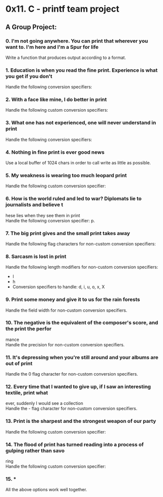 
# 0x11. C - printf team project

## A Group Project:                                                                      
                                                                                    
### 0. I'm not going anywhere. You can print that wherever you want to. I'm here and I'm a Spur for life
                                                                
Write a function that produces output according to a format.                        
                                                                                    
                                                                                    
### 1. Education is when you read the fine print. Experience is what you get if you don't
                                                                                 
Handle the following conversion specifiers:

### 2. With a face like mine, I do better in print                                      
Handle the following custom conversion specifiers:                                  
                                                                                    
### 3. What one has not experienced, one will never understand in print                 
Handle the following conversion specifiers:                                         
                                                                                    
### 4. Nothing in fine print is ever good news                                          
Use a local buffer of 1024 chars in order to call write as little as possible.      
                                                                                    
### 5. My weakness is wearing too much leopard print                                    
Handle the following custom conversion specifier:                                   
                                                                                    
### 6. How is the world ruled and led to war? Diplomats lie to journalists and believe t
hese lies when they see them in print                                               
Handle the following conversion specifier: p.                                       
                                                                                    
### 7. The big print gives and the small print takes away                               
Handle the following flag characters for non-custom conversion specifiers:          
                                                                                    
### 8. Sarcasm is lost in print                                                         
Handle the following length modifiers for non-custom conversion specifiers:         
                                                                                    
* l                                                                                   
* h                                                                                   
* Conversion specifiers to handle: d, i, u, o, x, X                                   
                                                                                    
### 9. Print some money and give it to us for the rain forests                          
 Handle the field width for non-custom conversion specifiers.                        
                                                                                    
### 10. The negative is the equivalent of the composer's score, and the print the perfor
mance                                                                               
Handle the precision for non-custom conversion specifiers.                          
                                                                                    
### 11. It's depressing when you're still around and your albums are out of print       
Handle the 0 flag character for non-custom conversion specifiers.                   
                                                                                    
### 12. Every time that I wanted to give up, if I saw an interesting textile, print what
 ever, suddenly I would see a collection                                            
Handle the - flag character for non-custom conversion specifiers.                   
                                                                                    
### 13. Print is the sharpest and the strongest weapon of our party                     
Handle the following custom conversion specifier:                                   
                                                                                    
### 14. The flood of print has turned reading into a process of gulping rather than savo
ring                                                                                
Handle the following custom conversion specifier:                                   
                                                                                    
### 15. *                                                                               
All the above options work well together. 

